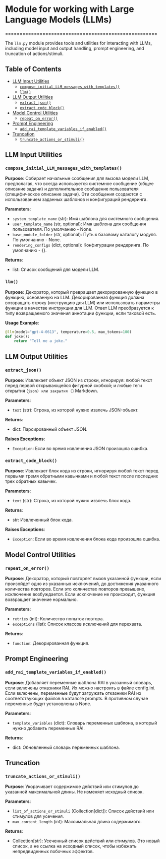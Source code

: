 # Module for working with Large Language Models (LLMs)
=====================================================

The `llm.py` module provides tools and utilities for interacting with LLMs, including model input and output handling, prompt engineering, and truncation of actions/stimuli.

## Table of Contents

- [LLM Input Utilities](#llm-input-utilities)
    - [`compose_initial_LLM_messages_with_templates()`](#compose_initial_llm_messages_with_templates)
    - [`llm()`](#llm)
- [LLM Output Utilities](#llm-output-utilities)
    - [`extract_json()`](#extract_json)
    - [`extract_code_block()`](#extract_code_block)
- [Model Control Utilities](#model-control-utilities)
    - [`repeat_on_error()`](#repeat_on_error)
- [Prompt Engineering](#prompt-engineering)
    - [`add_rai_template_variables_if_enabled()`](#add_rai_template_variables_if_enabled)
- [Truncation](#truncation)
    - [`truncate_actions_or_stimuli()`](#truncate_actions_or_stimuli)


## LLM Input Utilities

### `compose_initial_LLM_messages_with_templates()`

**Purpose**: Собирает начальные сообщения для вызова модели LLM, предполагая, что всегда используется системное сообщение (общее описание задачи) и дополнительное сообщение пользователя (специфическое описание задачи). Эти сообщения создаются с использованием заданных шаблонов и конфигураций рендеринга.

**Parameters**:

- `system_template_name` (str): Имя шаблона для системного сообщения.
- `user_template_name` (str, optional): Имя шаблона для сообщения пользователя. По умолчанию - None.
- `base_module_folder` (str, optional): Путь к базовому каталогу модуля. По умолчанию - None.
- `rendering_configs` (dict, optional): Конфигурации рендеринга. По умолчанию - {}.

**Returns**:

- list: Список сообщений для модели LLM.


### `llm()`

**Purpose**: Декоратор, который превращает декорированную функцию в функцию, основанную на LLM. Декорированная функция должна возвращать строку (инструкцию для LLM) или использовать параметры функции в качестве инструкции для LLM. Ответ LLM преобразуется к типу возвращаемого значения аннотации функции, если таковой есть.

**Usage Example**:

```python
@llm(model="gpt-4-0613", temperature=0.5, max_tokens=100)
def joke():
    return "Tell me a joke."
```


## LLM Output Utilities

### `extract_json()`

**Purpose**: Извлекает объект JSON из строки, игнорируя: любой текст перед первой открывающейся фигурной скобкой; и любые теги открытия (```json) или закрытия (```) Markdown.

**Parameters**:

- `text` (str): Строка, из которой нужно извлечь JSON-объект.

**Returns**:

- dict: Парсированный объект JSON.

**Raises Exceptions**:

- `Exception`: Если во время извлечения JSON произошла ошибка.


### `extract_code_block()`

**Purpose**: Извлекает блок кода из строки, игнорируя любой текст перед первыми тремя обратными кавычками и любой текст после последних трех обратных кавычек.

**Parameters**:

- `text` (str): Строка, из которой нужно извлечь блок кода.

**Returns**:

- str: Извлеченный блок кода.

**Raises Exceptions**:

- `Exception`: Если во время извлечения блока кода произошла ошибка.


## Model Control Utilities

### `repeat_on_error()`

**Purpose**: Декоратор, который повторяет вызов указанной функции, если произойдет одно из указанных исключений, до достижения указанного количества повторов. Если это количество повторов превышено, исключение возбуждается. Если исключение не происходит, функция возвращает значение нормально.

**Parameters**:

- `retries` (int): Количество попыток повтора.
- `exceptions` (list): Список классов исключений для перехвата.

**Returns**:

- `function`: Декорированная функция.


## Prompt Engineering

### `add_rai_template_variables_if_enabled()`

**Purpose**: Добавляет переменные шаблона RAI в указанный словарь, если включены отказники RAI. Их можно настроить в файле config.ini. Если включены, переменные будут загружать отказники RAI из соответствующих файлов в каталоге prompts. В противном случае переменные будут установлены в None.

**Parameters**:

- `template_variables` (dict): Словарь переменных шаблона, в который нужно добавить переменные RAI.

**Returns**:

- dict: Обновленный словарь переменных шаблона.


## Truncation

### `truncate_actions_or_stimuli()`

**Purpose**: Укорачивает содержимое действий или стимулов до указанной максимальной длины. Не изменяет исходный список.

**Parameters**:

- `list_of_actions_or_stimuli` (Collection[dict]): Список действий или стимулов для усечения.
- `max_content_length` (int): Максимальная длина содержимого.

**Returns**:

- Collection[str]: Усеченный список действий или стимулов. Это новый список, а не ссылка на исходный список, чтобы избежать непредвиденных побочных эффектов.